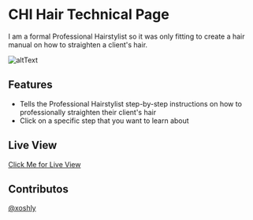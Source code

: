# CHI Hair Technical Page
I am a formal Professional Hairstylist so it was only fitting to create a hair manual on how to straighten a client's hair.

![altText](https://raw.githubusercontent.com/xoshly/technicalpage/main/.github/Screenshot%20(7).png)

## Features
* Tells the Professional Hairstylist step-by-step instructions on how to professionally straighten their client's hair
* Click on a specific step that you want to learn about

## Live View
[Click Me for Live View](https://xoshly.github.io/CHITechnicalPage/)

## Contributos
[@xoshly](https://twitter.com/xoshly)
